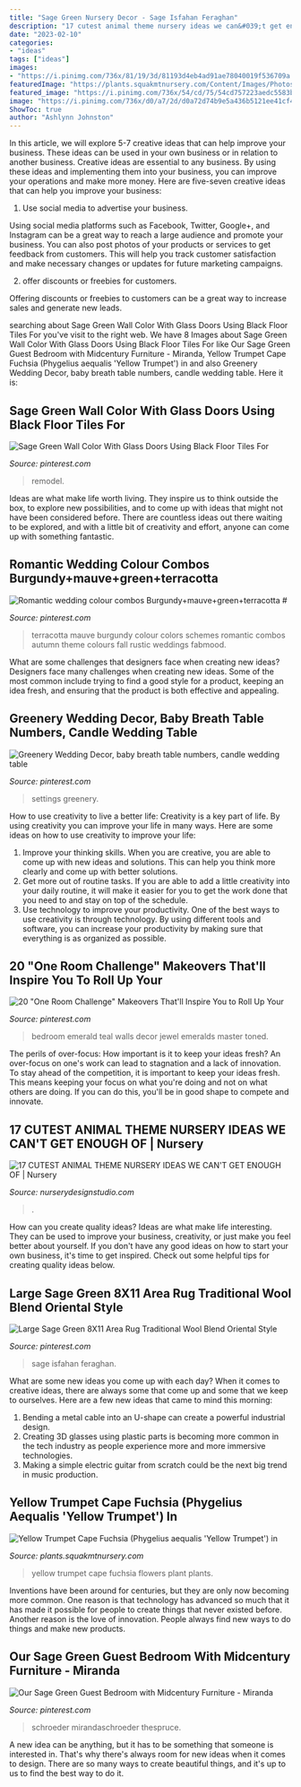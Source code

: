```yaml
---
title: "Sage Green Nursery Decor - Sage Isfahan Feraghan"
description: "17 cutest animal theme nursery ideas we can&#039;t get enough of"
date: "2023-02-10"
categories:
- "ideas"
tags: ["ideas"]
images:
- "https://i.pinimg.com/736x/81/19/3d/81193d4eb4ad91ae78040019f536709a.jpg"
featuredImage: "https://plants.squakmtnursery.com/Content/Images/Photos/G171-10.jpg"
featured_image: "https://i.pinimg.com/736x/54/cd/75/54cd757223aedc5583bf657d8a179fb9--emerald-bedroom-emeralds.jpg"
image: "https://i.pinimg.com/736x/d0/a7/2d/d0a72d74b9e5a436b5121ee41cf49d68.jpg"
ShowToc: true
author: "Ashlynn Johnston"
---
```



In this article, we will explore 5-7 creative ideas that can help improve your business. These ideas can be used in your own business or in relation to another business.
Creative ideas are essential to any business. By using these ideas and implementing them into your business, you can improve your operations and make more money. Here are five-seven creative ideas that can help you improve your business:
1. Use social media to advertise your business.

Using social media platforms such as Facebook, Twitter, Google+, and Instagram can be a great way to reach a large audience and promote your business. You can also post photos of your products or services to get feedback from customers. This will help you track customer satisfaction and make necessary changes or updates for future marketing campaigns.

2. offer discounts or freebies for customers.

Offering discounts or freebies to customers can be a great way to increase sales and generate new leads.

	

		
searching about Sage Green Wall Color With Glass Doors Using Black Floor Tiles For you've visit to the right web. We have 8 Images about Sage Green Wall Color With Glass Doors Using Black Floor Tiles For like Our Sage Green Guest Bedroom with Midcentury Furniture - Miranda, Yellow Trumpet Cape Fuchsia (Phygelius aequalis &#039;Yellow Trumpet&#039;) in and also Greenery Wedding Decor, baby breath table numbers, candle wedding table. Here it is:
		
    
## Sage Green Wall Color With Glass Doors Using Black Floor Tiles For

<img loading=lazy src="https://i.pinimg.com/736x/0d/ad/7e/0dad7e02dc74e4d5a6c637d769473b0b.jpg" onerror="this.onerror=null;this.src='https://tse3.mm.bing.net/th?id=OIP.fc9a9XCORL6FAT1PgUEobQHaKW&amp;pid=15.1';" alt="Sage Green Wall Color With Glass Doors Using Black Floor Tiles For">

_Source: pinterest.com_

>remodel. 

	

Ideas are what make life worth living. They inspire us to think outside the box, to explore new possibilities, and to come up with ideas that might not have been considered before. There are countless ideas out there waiting to be explored, and with a little bit of creativity and effort, anyone can come up with something fantastic.

    
## Romantic Wedding Colour Combos  Burgundy+mauve+green+terracotta  #

<img loading=lazy src="https://i.pinimg.com/736x/4e/bb/91/4ebb91ca1bc291cd13f9654cf2fb372c.jpg" onerror="this.onerror=null;this.src='https://tse2.mm.bing.net/th?id=OIP.pW2RWNRnGWcSMpnn15GWrQHaPQ&amp;pid=15.1';" alt="Romantic wedding colour combos  Burgundy+mauve+green+terracotta  #">

_Source: pinterest.com_

>terracotta mauve burgundy colour colors schemes romantic combos autumn theme colours fall rustic weddings fabmood. 

	

What are some challenges that designers face when creating new ideas?
Designers face many challenges when creating new ideas. Some of the most common include trying to find a good style for a product, keeping an idea fresh, and ensuring that the product is both effective and appealing.

    
## Greenery Wedding Decor, Baby Breath Table Numbers, Candle Wedding Table

<img loading=lazy src="https://i.pinimg.com/736x/81/19/3d/81193d4eb4ad91ae78040019f536709a.jpg" onerror="this.onerror=null;this.src='https://tse4.mm.bing.net/th?id=OIP.3LGO5MdJhG9Yad1ETJsCZAHaQT&amp;pid=15.1';" alt="Greenery Wedding Decor, baby breath table numbers, candle wedding table">

_Source: pinterest.com_

>settings greenery. 

	

How to use creativity to live a better life:
Creativity is a key part of life. By using creativity you can improve your life in many ways. Here are some ideas on how to use creativity to improve your life: 
1. Improve your thinking skills. When you are creative, you are able to come up with new ideas and solutions. This can help you think more clearly and come up with better solutions. 
2. Get more out of routine tasks. If you are able to add a little creativity into your daily routine, it will make it easier for you to get the work done that you need to and stay on top of the schedule. 
3. Use technology to improve your productivity. One of the best ways to use creativity is through technology. By using different tools and software, you can increase your productivity by making sure that everything is as organized as possible. 

    
## 20 &quot;One Room Challenge&quot; Makeovers That&#039;ll Inspire You To Roll Up Your

<img loading=lazy src="https://i.pinimg.com/736x/54/cd/75/54cd757223aedc5583bf657d8a179fb9--emerald-bedroom-emeralds.jpg" onerror="this.onerror=null;this.src='https://tse1.mm.bing.net/th?id=OIP.MsZLjp1pe3P8E2LuVqbRhQHaLH&amp;pid=15.1';" alt="20 &quot;One Room Challenge&quot; Makeovers That&#039;ll Inspire You to Roll Up Your">

_Source: pinterest.com_

>bedroom emerald teal walls decor jewel emeralds master toned. 

	

The perils of over-focus: How important is it to keep your ideas fresh?
An over-focus on one's work can lead to stagnation and a lack of innovation. To stay ahead of the competition, it is important to keep your ideas fresh. This means keeping your focus on what you're doing and not on what others are doing. If you can do this, you'll be in good shape to compete and innovate.

    
## 17 CUTEST ANIMAL THEME NURSERY IDEAS WE CAN&#039;T GET ENOUGH OF | Nursery

<img loading=lazy src="https://www.nurserydesignstudio.com/wp-content/uploads/2020/11/ANIMAL-THEME-NURSERY-11-500x750.png" onerror="this.onerror=null;this.src='https://tse3.mm.bing.net/th?id=OIP.P-qpRXHZSviqJ4ETTTo1RgHaLH&amp;pid=15.1';" alt="17 CUTEST ANIMAL THEME NURSERY IDEAS WE CAN&#039;T GET ENOUGH OF | Nursery">

_Source: nurserydesignstudio.com_

>. 

	

How can you create quality ideas?
Ideas are what make life interesting. They can be used to improve your business, creativity, or just make you feel better about yourself. If you don't have any good ideas on how to start your own business, it's time to get inspired. Check out some helpful tips for creating quality ideas below.

    
## Large Sage Green 8X11 Area Rug Traditional Wool Blend Oriental Style

<img loading=lazy src="https://i.pinimg.com/736x/d0/a7/2d/d0a72d74b9e5a436b5121ee41cf49d68.jpg" onerror="this.onerror=null;this.src='https://tse3.mm.bing.net/th?id=OIP.sedtLoCw4YFMj8QEF7q8HAHaKB&amp;pid=15.1';" alt="Large Sage Green 8X11 Area Rug Traditional Wool Blend Oriental Style">

_Source: pinterest.com_

>sage isfahan feraghan. 

	

What are some new ideas you come up with each day?
When it comes to creative ideas, there are always some that come up and some that we keep to ourselves. Here are a few new ideas that came to mind this morning: 
1. Bending a metal cable into an U-shape can create a powerful industrial design.
2. Creating 3D glasses using plastic parts is becoming more common in the tech industry as people experience more and more immersive technologies.
3. Making a simple electric guitar from scratch could be the next big trend in music production.

    
## Yellow Trumpet Cape Fuchsia (Phygelius Aequalis &#039;Yellow Trumpet&#039;) In

<img loading=lazy src="https://plants.squakmtnursery.com/Content/Images/Photos/G171-10.jpg" onerror="this.onerror=null;this.src='https://tse1.mm.bing.net/th?id=OIP.3YXiSRx1Dp6UeLKRufr9DQHaJ4&amp;pid=15.1';" alt="Yellow Trumpet Cape Fuchsia (Phygelius aequalis &#039;Yellow Trumpet&#039;) in">

_Source: plants.squakmtnursery.com_

>yellow trumpet cape fuchsia flowers plant plants. 

	

Inventions have been around for centuries, but they are only now becoming more common. One reason is that technology has advanced so much that it has made it possible for people to create things that never existed before. Another reason is the love of innovation. People always find new ways to do things and make new products.

    
## Our Sage Green Guest Bedroom With Midcentury Furniture - Miranda

<img loading=lazy src="https://i.pinimg.com/736x/60/c1/ee/60c1ee1afab118d53eb879b1a6c2b712.jpg" onerror="this.onerror=null;this.src='https://tse2.mm.bing.net/th?id=OIP.ozr8XkOgswSpf5H4x-ue9AHaLI&amp;pid=15.1';" alt="Our Sage Green Guest Bedroom with Midcentury Furniture - Miranda">

_Source: pinterest.com_

>schroeder mirandaschroeder thespruce. 

	

A new idea can be anything, but it has to be something that someone is interested in. That's why there's always room for new ideas when it comes to design. There are so many ways to create beautiful things, and it's up to us to find the best way to do it.

